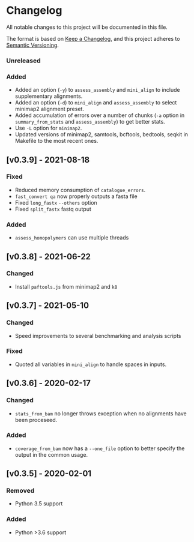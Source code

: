 # Changelog
All notable changes to this project will be documented in this file.

The format is based on [Keep a Changelog](https://keepachangelog.com/en/1.0.0/),
and this project adheres to [Semantic Versioning](https://semver.org/spec/v2.0.0.html).

### Unreleased
### Added
- Added an option (`-y`) to `assess_assembly` and `mini_align` to include supplementary alignments. 
- Added an option (`-d`) to `mini_align` and `assess_assembly` to select minimap2 alignment preset.
- Added accumulation of errors over a number of chunks (`-a` option in `summary_from_stats` and `assess_assembly`) to get better stats.
- Use `-L` option for `minimap2`.
- Updated versions of minimap2, samtools, bcftools, bedtools, seqkit in Makefile to the most recent ones.

## [v0.3.9] - 2021-08-18
### Fixed
- Reduced memory consumption of `catalogue_errors`.
- `fast_convert qa` now properly outputs a fasta file
- Fixed `long_fastx` `--others` option
- Fixed `split_fastx` fastq output
### Added
- `assess_homopolymers` can use multiple threads

## [v0.3.8] - 2021-06-22
### Changed
- Install `paftools.js` from minimap2 and `k8`

## [v0.3.7] - 2021-05-10
### Changed
- Speed improvements to several benchmarking and analysis scripts
### Fixed
- Quoted all variables in `mini_align` to handle spaces in inputs.

## [v0.3.6] - 2020-02-17
### Changed
 - `stats_from_bam` no longer throws exception when no alignments have been proceseed.
### Added
 - `coverage_from_bam` now has a `--one_file` option to better specify the output in the common usage.

## [v0.3.5] - 2020-02-01
### Removed
 - Python 3.5 support
### Added
 - Python >3.6 support
